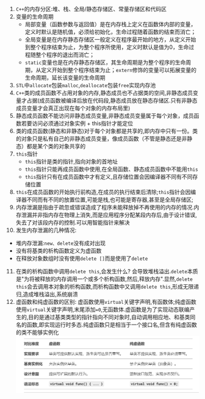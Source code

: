 1. `C++`的内存分区:堆、栈、全局/静态存储区、常量存储区和代码区
2. 变量的生命周期
   * 局部变量（函数参数与返回值）是在内存栈上定义在函数体内部的变量，定义时默认是随机值，必须给初始化，生命过程随着函数的结束而消亡；
   * 全局变量是在内存静态存储区一般定义在程序最开始的地方，从定义开始到整个程序结束为止，为整个程序所使用，定义时默认是值为0，生命过程随整个程序的退出而消亡；
   * `static`变量也是在内存静态存储区，其生命周期是为整个程序的生命周期，从定义开始到整个程序结束为止；`extern`修饰的变量可以拓展变量的生命周期，延长该变量的生命周期
3. `STL`中`allocate`包装`malloc`,`deallocate`包装`free`实现内存池
4. `C++`类的成员函数不占用对象的内存,静态成员也不占据类的空间,非静态成员变量才占据(成员函数被编译后放在代码段,静态成员放在静态存储区.只有非静态成员变量才会真正出现在每个对象的内存布局里)
5. 静态成员函数不能访问非静态成员变量,非静态成员变量属于每个对象，成员函数若要访问必须通过对象实例 + this指针才能定位
6. 类的成员函数(静态和非静态)对于每个对象都是共享的,即内存中只有一份。类的对象只是私有自己的非静态成员变量，像成员函数（不管是静态还是非静态）都是某个类的对象共享的
7. `this`指针
   * `this`指针是类的指针,指向对象的首地址
   * `this`指针只能再成员函数中使用,在全局函数、静态成员函数中不能用`this`
   * `this`指针只有在成员函数中才有定义,且存储位置会因编译器不同有不同存储位置
8. `this`在成员函数的开始执行前构造,在成员的执行结束后清除;`this`指针会因编译器不同而有不同的放置位置,可能是栈,也可能是寄存器,甚至是全局存储区;
9. 内存泄漏是指由于疏忽或错误造成了程序未能释放掉不再使用的内存的情况.内存泄漏并非指内存在物理上消失,而是应用程序分配某段内存后,由于设计错误,失去了对该段内存的控制.可以用智能指针来解决
10. 发生内存泄漏的几种情况:
   * 堆内存泄漏:`new、delete`没有成对出现
   * 没有将基类的析构函数定义为虚函数
   * 在释放对象数组时没有使用`delete []`而是使用了`delete`
11. 在类的析构函数中调用`delete this`,会发生什么?
   会导致堆栈溢出.`delete`本质是"为将被释放的内存调用一个或多个析构函数,然后,释放内存".显然,`delete this`会去调用本对象的析构函数,而析构函数中又调用`delete this`,形成无限递归,造成堆栈溢出,系统崩溃
12. 虚函数和纯虚函数的区别:
   虚函数使用`virtual`关键字声明,有函数体;纯虚函数使用`virtual`关键字声明,末尾添加`=0`,无函数体.虚函数是为了实现动态联编产生的,目的是通过基类类型的指针指向不同对象时,自动调用相应地、和基类同名的函数,即实现运行时多态.纯虚函数只是相当于一个接口名,但含有纯虚函数的类不能够实例化
   ![](../markdown图像集/2025-03-30-21-14-12.png)